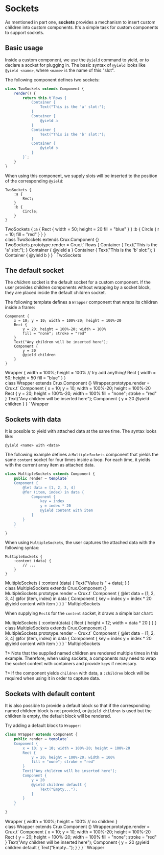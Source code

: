 # Sockets

As mentioned in part one, **sockets** provides a mechanism to insert custom children into custom components. It's a simple task for custom components to support sockets.

## Basic usage

Inside a custom component, we use the `@yield` command to yield, or to declare a socket for plugging in.
The basic syntax of `@yield` looks like `@yield <name>`, where `<name>` is the name of this "slot".

The following component defines two sockets:

```js
class TwoSockets extends Component {
    render() {
        return this.t`Rows {
            Container {
                Text("This is the 'a' slot:");
            }
            Container {
                @yield a
            }
            Container {
                Text("This is the 'b' slot:");
            }
            Container {
                @yield b
            }
        }`;
    }
}
```

When using this component, we supply slots will be inserted to the position of the corresponding `@yield`:

```bvt
TwoSockets {
    :a {
        Rect;
    }
    :b {
        Circle;
    }
}
```

<div class="demo" data-height="200">
TwoSockets {
    :a {
        Rect {
            width = 50; height = 20
            fill = "blue"
        }
    }
    :b {
        Circle {
            r = 10; fill = "red"
        }
    }
}
</div>
<div class="bvd-code">
class TwoSockets extends Crux.Component {}
TwoSockets.prototype.render = Crux.t`
Rows {
    Container {
        Text("This is the 'a' slot:");
    }
    Container {
        @yield a
    }
    Container {
        Text("This is the 'b' slot:");
    }
    Container {
        @yield b
    }
}
`
TwoSockets
</div>

## The default socket

The _children_ socket is the default socket for a custom component.
If the user provides children components without wrapping by a socket block, they are placed inside the default children socket.

The following template defines a `Wrapper` component that wraps its children inside a frame:

```bvt
Component {
    x = 10; y = 10; width = 100%-20; height = 100%-20
    Rect {
        y = 20; height = 100%-20; width = 100%
        fill = "none"; stroke = "red"
    }
    Text("Any children will be inserted here");
    Component {
        y = 20
        @yield children
    }
}
```

<div class="demo" data-height="200">
Wrapper {
    width = 100%; height = 100%
    // try add anything!
    Rect {
        width = 50; height = 50
        fill = "blue"
    }
}
</div>
<div class="bvd-code">
class Wrapper extends Crux.Component {}
Wrapper.prototype.render = Crux.t`
Component {
    x = 10; y = 10; width = 100%-20; height = 100%-20
    Rect {
        y = 20; height = 100%-20; width = 100%
        fill = "none"; stroke = "red"
    }
    Text("Any children will be inserted here");
    Component {
        y = 20
        @yield children
    }
}
`
Wrapper
</div>

## Sockets with data

It is possible to yield with attached data at the same time. The syntax looks like:

```bvt
@yield <name> with <data>
```

The following example defines a `MultipleSockets` component that yields the same `content` socket for four times inside a loop.
For each time, it yields with the current array item as attached data.

```js
class MultipleSockets extends Component {
    public render = template`
    Component {
        @let data = [1, 2, 3, 4]
        @for (item, index) in data {
            Component {
                key = index
                y = index * 20
                @yield content with item
            }
        }
    }
    `
}
```

When using `MultipleSockets`, the user captures the attached data with the following syntax:

```bvt
MultipleSockets {
    :content (data) {
        // ...
    }
}
```

<div class="demo" data-height="200">
MultipleSockets {
    :content (data) {
        Text("Value is " + data);
    }
}
</div>
<div class="bvd-code">
class MultipleSockets extends Crux.Component {}
MultipleSockets.prototype.render = Crux.t`
Component {
    @let data = [1, 2, 3, 4]
    @for (item, index) in data {
        Component {
            key = index
            y = index * 20
            @yield content with item
        }
    }
}
`
MultipleSockets
</div>

When supplying `Rect`s for the `content` socket, it draws a simple bar chart:

<div class="demo" data-height="200">
MultipleSockets {
    :content(data) {
        Rect { height = 12; width = data * 20 }
    }
}
</div>
<div class="bvd-code">
class MultipleSockets extends Crux.Component {}
MultipleSockets.prototype.render = Crux.t`
Component {
    @let data = [1, 2, 3, 4]
    @for (item, index) in data {
        Component {
            key = index
            y = index * 20
            @yield content with item
        }
    }
}
`
MultipleSockets
</div>

?> Note that the supplied named children are rendered multiple times in this example. Therefore, when using sockets, a components may need to wrap the socket content with containers and provide `key`s if necessary.

?> If the component yields `children` with data, a `:children` block will be required
when using it in order to capture data.

## Sockets with default content

It is also possible to provide a default block so that if the corresponding named children block is not provided,
or `@yield children` is used but the children is empty, the default block will be rendered.

Try adding a default block to `Wrapper`:

```js
class Wrapper extends Component {
    public render = template`
    Component {
        x = 10; y = 10; width = 100%-20; height = 100%-20
        Rect {
            y = 20; height = 100%-20; width = 100%
            fill = "none"; stroke = "red"
        }
        Text("Any children will be inserted here");
        Component {
            y = 20
            @yield children default {
                Text("Empty...");
            }
        }
    }
    `
}
```

<div class="demo" data-height="200">
Wrapper {
    width = 100%; height = 100%
    // no children
}
</div>
<div class="bvd-code">
class Wrapper extends Crux.Component {}
Wrapper.prototype.render = Crux.t`
Component {
    x = 10; y = 10; width = 100%-20; height = 100%-20
    Rect {
        y = 20; height = 100%-20; width = 100%
        fill = "none"; stroke = "red"
    }
    Text("Any children will be inserted here");
    Component {
        y = 20
        @yield children default {
            Text("Empty...");
        }
    }
}
`
Wrapper
</div>